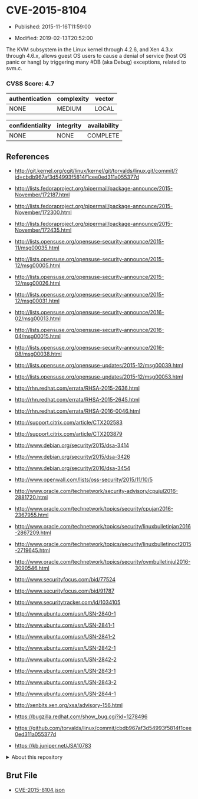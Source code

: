 # CVE-2015-8104

- Published: 2015-11-16T11:59:00

- Modified: 2019-02-13T20:52:00

The KVM subsystem in the Linux kernel through 4.2.6, and Xen 4.3.x through 4.6.x, allows guest OS users to cause a denial of service (host OS panic or hang) by triggering many #DB (aka Debug) exceptions, related to svm.c.

### CVSS Score: **4.7**

| authentication | complexity | vector |
| --- | --- | --- |
| NONE | MEDIUM | LOCAL |

| confidentiality | integrity | availability |
| --- | --- | --- |
| NONE | NONE | COMPLETE |

## References

* http://git.kernel.org/cgit/linux/kernel/git/torvalds/linux.git/commit/?id=cbdb967af3d54993f5814f1cee0ed311a055377d

* http://lists.fedoraproject.org/pipermail/package-announce/2015-November/172187.html

* http://lists.fedoraproject.org/pipermail/package-announce/2015-November/172300.html

* http://lists.fedoraproject.org/pipermail/package-announce/2015-November/172435.html

* http://lists.opensuse.org/opensuse-security-announce/2015-11/msg00035.html

* http://lists.opensuse.org/opensuse-security-announce/2015-12/msg00005.html

* http://lists.opensuse.org/opensuse-security-announce/2015-12/msg00026.html

* http://lists.opensuse.org/opensuse-security-announce/2015-12/msg00031.html

* http://lists.opensuse.org/opensuse-security-announce/2016-02/msg00013.html

* http://lists.opensuse.org/opensuse-security-announce/2016-04/msg00015.html

* http://lists.opensuse.org/opensuse-security-announce/2016-08/msg00038.html

* http://lists.opensuse.org/opensuse-updates/2015-12/msg00039.html

* http://lists.opensuse.org/opensuse-updates/2015-12/msg00053.html

* http://rhn.redhat.com/errata/RHSA-2015-2636.html

* http://rhn.redhat.com/errata/RHSA-2015-2645.html

* http://rhn.redhat.com/errata/RHSA-2016-0046.html

* http://support.citrix.com/article/CTX202583

* http://support.citrix.com/article/CTX203879

* http://www.debian.org/security/2015/dsa-3414

* http://www.debian.org/security/2015/dsa-3426

* http://www.debian.org/security/2016/dsa-3454

* http://www.openwall.com/lists/oss-security/2015/11/10/5

* http://www.oracle.com/technetwork/security-advisory/cpujul2016-2881720.html

* http://www.oracle.com/technetwork/topics/security/cpujan2016-2367955.html

* http://www.oracle.com/technetwork/topics/security/linuxbulletinjan2016-2867209.html

* http://www.oracle.com/technetwork/topics/security/linuxbulletinoct2015-2719645.html

* http://www.oracle.com/technetwork/topics/security/ovmbulletinjul2016-3090546.html

* http://www.securityfocus.com/bid/77524

* http://www.securityfocus.com/bid/91787

* http://www.securitytracker.com/id/1034105

* http://www.ubuntu.com/usn/USN-2840-1

* http://www.ubuntu.com/usn/USN-2841-1

* http://www.ubuntu.com/usn/USN-2841-2

* http://www.ubuntu.com/usn/USN-2842-1

* http://www.ubuntu.com/usn/USN-2842-2

* http://www.ubuntu.com/usn/USN-2843-1

* http://www.ubuntu.com/usn/USN-2843-2

* http://www.ubuntu.com/usn/USN-2844-1

* http://xenbits.xen.org/xsa/advisory-156.html

* https://bugzilla.redhat.com/show_bug.cgi?id=1278496

* https://github.com/torvalds/linux/commit/cbdb967af3d54993f5814f1cee0ed311a055377d

* https://kb.juniper.net/JSA10783

<details>
<summary>About this repository</summary> 

  This repository is part of the project [Live Hack CVE](https://github.com/Live-Hack-CVE). Main website can be found [www.live-hack.org](https://www.live-hack.org) 
  
  Made by [Sn0wAlice](https://github.com/Sn0wAlice) for the people that care about security and need to have a feed of the latest CVEs. Hope you enjoy it, don't forget to star the repo and follow me on [Twitter](https://twitter.com/Sn0wAlice) and [Github](https://github.com/Sn0wAlice). And that is my [personnal website](https://www.alice-snow.me/)

  - [Home Page](https://github.com/Live-Hack-CVE)
  - [Framework](https://github.com/Live-Hack-CVE/cve-framework)
  - [CVE database](https://github.com/Live-Hack-CVE/full_database)
  - [Changelog](https://github.com/Live-Hack-CVE/Changelog)
</details>

## Brut File

* [CVE-2015-8104.json](https://raw.githubusercontent.com/Live-Hack-CVE/full_database/main/cves/2015/CVE-2015-8104.json)

